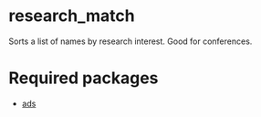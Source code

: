 # research_match
Sorts a list of names by research interest. Good for conferences.

# Required packages
- [ads](https://github.com/andycasey/ads)

